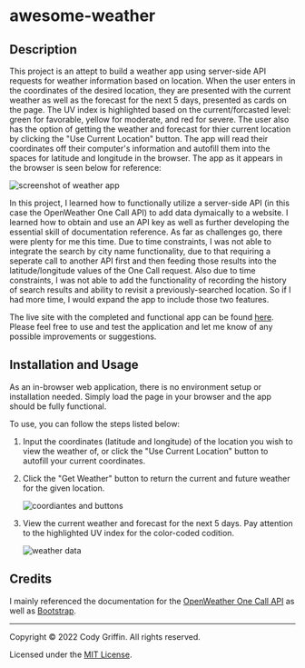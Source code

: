 # awesome-weather

## Description

This project is an attept to build a weather app using server-side API requests for weather information based on location. When the user enters in the coordinates of the desired location, they are presented with the current weather as well as the forecast for the next 5 days, presented as cards on the page. The UV index is highlighted based on the current/forcasted level: green for favorable, yellow for moderate, and red for severe. The user also has the option of getting the weather and forecast for thier current location by clicking the "Use Current Location" button. The app will read their coordinates off their computer's information and autofill them into the spaces for latitude and longitude in the browser. The app as it appears in the browser is seen below for reference:

![screenshot of weather app]()

In this project, I learned how to functionally utilize a server-side API (in this case the OpenWeather One Call API) to add data dymaically to a website. I learned how to obtain and use an API key as well as further developing the essential skill of documentation reference. As far as challenges go, there were plenty for me this time. Due to time constraints, I was not able to integrate the search by city name functionality, due to that requiring a seperate call to another API first and then feeding those results into the latitude/longitude values of the One Call request. Also due to time constraints, I was not able to add the functionality of recording the history of search results and ability to revisit a previously-searched location. So if I had more time, I would expand the app to include those two features.

The live site with the completed and functional app can be found [here](https://cynogriffin.github.io/awesome-weather/). Please feel free to use and test the application and let me know of any possible improvements or suggestions.

## Installation and Usage

As an in-browser web application, there is no environment setup or installation needed. Simply load the page in your browser and the app should be fully functional.

To use, you can follow the steps listed below:

1. Input the coordinates (latitude and longitude) of the location you wish to view the weather of, or click the "Use Current Location" button to autofill your current coordinates.

2. Click the "Get Weather" button to return the current and future weather for the given location.

    ![coordiantes and buttons]()

3. View the current weather and forecast for the next 5 days. Pay attention to the highlighted UV index for the color-coded codition.

    ![weather data]()

## Credits

I mainly referenced the documentation for the [OpenWeather One Call API](https://openweathermap.org/api/one-call-api) as well as [Bootstrap](https://getbootstrap.com/docs/4.3/getting-started/introduction/).

---
Copyright &copy; 2022 Cody Griffin. All rights reserved.

Licensed under the [MIT License](LICENSE.txt).
